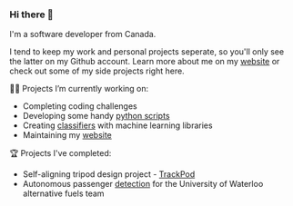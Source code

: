 ### Hi there 👋

I'm a software developer from Canada.

I tend to keep my work and personal projects seperate, so you'll only see the latter on my Github account. Learn more about me on my [website](https://www.jpettit.ca) or check out some of my side projects right here.

👨‍💻 Projects I’m currently working on:
- Completing coding challenges
- Developing some handy [python scripts](https://github.com/j-pettit/useful-scripts)
- Creating [classifiers](https://github.com/j-pettit/iris-classification) with machine learning libraries
- Maintaining my [website](https://github.com/j-pettit/j-pettit.github.io)

🏆 Projects I've completed:
- Self-aligning tripod design project - [TrackPod](https://github.com/TrackPod)
- Autonomous passenger [detection](https://github.com/j-pettit/UWAFT-passenger-detection) for the University of Waterloo alternative fuels team

<!--
🌱
-->
